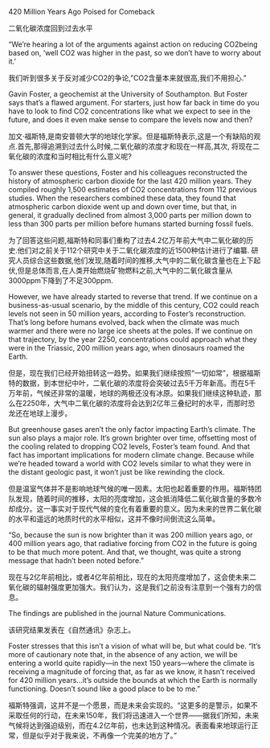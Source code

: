 420 Million Years Ago Poised for Comeback

二氧化碳浓度回到过去水平

“We’re hearing a lot of the arguments against action on reducing CO2being based on, ‘well CO2 was higher in the past, so we don’t have to worry about it.’

我们听到很多关于反对减少CO2的争论,”CO2含量本来就很高,我们不用担心.”

Gavin Foster, a geochemist at the University of Southampton. But Foster says that’s a flawed argument. For starters, just how far back in time do you have to look to find CO2 concentrations like what we expect to see in the future, and does it even make sense to compare the levels now and then?

加文·福斯特,是南安普顿大学的地球化学家。但是福斯特表示,这是一个有缺陷的观点.首先,那得追溯到过去什么时候,二氧化碳的浓度才和现在一样高,其次, 将现在二氧化碳的浓度和当时相比有什么意义呢?

To answer these questions, Foster and his colleagues reconstructed the history of atmospheric carbon dioxide for the last 420 million years. They compiled roughly 1,500 estimates of CO2 concentrations from 112 previous studies. When the researchers combined these data, they found that atmospheric carbon dioxide went up and down over time, but that, in general, it gradually declined from almost 3,000 parts per million down to less than 300 parts per million before humans started burning fossil fuels.

为了回答这些问题,福斯特和同事们重构了过去4.2亿万年前大气中二氧化碳的历史.他们对之前关于112个研究中关于二氧化碳浓度的近1500种估计进行了编纂. 研究人员综合这些数据,他们发现,随着时间的推移,大气中的二氧化碳含量也在上下起伏,但是总体而言,在人类开始燃烧矿物燃料之前,大气中的二氧化碳含量从3000ppm下降到了不足300ppm.

However, we have already started to reverse that trend. If we continue on a business-as-usual scenario, by the middle of this century, CO2 could reach levels not seen in 50 million years, according to Foster’s reconstruction. That’s long before humans evolved, back when the climate was much warmer and there were no large ice sheets at the poles. If we continue on that trajectory, by the year 2250, concentrations could approach what they were in the Triassic, 200 million years ago, when dinosaurs roamed the Earth.

但是，现在我们已经开始扭转这一趋势。如果我们继续按照“一切如常”，根据福斯特的数据，到本世纪中叶，二氧化碳的浓度将会突破过去5千万年新高。而在5千万年前，气候还非常的温暖，地球的两极还没有冰原。如果我们继续这种轨迹，那么在2250年，大气中二氧化碳的浓度将会达到2亿年三叠纪时的水平，而那时恐龙还在地球上漫步。

But greenhouse gases aren’t the only factor impacting Earth’s climate. The sun also plays a major role. It’s grown brighter over time, offsetting most of the cooling related to dropping CO2 levels, Foster’s team found. And that fact has important implications for modern climate change. Because while we’re headed toward a world with CO2 levels similar to what they were in the distant geologic past, it won’t just be like rewinding the clock.

但是温室气体并不是影响地球气候的唯一因素。太阳也起着重要的作用。福斯特团队发现，随着时间的推移，太阳的亮度增加，这会抵消降低二氧化碳含量的多数冷却成分。这一事实对于现代气候的变化有着重要的意义。因为未来的世界二氧化碳的水平和遥远的地质时代的水平相似，这并不像时间倒流这么简单。

“So, because the sun is now brighter than it was 200 million years ago, or 400 million years ago, that radiative forcing from CO2 in the future is going to be that much more potent. And that, we thought, was quite a strong message that hadn’t been noted before.”

现在与2亿年前相比，或者4亿年前相比，现在的太阳亮度增加了，这会使未来二氧化碳的辐射强度更加强大。我们认为，这是我们之前没有注意到一个强有力的信息。

The findings are published in the journal Nature Communications.

该研究结果发表在《自然通讯》杂志上。

Foster stresses that this isn’t a vision of what will be, but what could be. “It’s more of cautionary note that, in the absence of any action, we will be entering a world quite rapidly—in the next 150 years—where the climate is receiving a magnitude of forcing that, as far as we know, it hasn’t received for 420 million years…it’s outside the bounds at which the Earth is normally functioning. Doesn’t sound like a good place to be to me.”

福斯特强调，这并不是一个愿景，而是未来会实现的。“这更多的是警示，如果不采取任何的行动，在未来150年，我们将迅速进入一个世界——据我们所知，未来气候将达到强迫级别，而在4.2亿年前，也未达到这种情况。表面看来地球运行正常，但是似乎对于我来说，不再像一个完美的地方了。”
